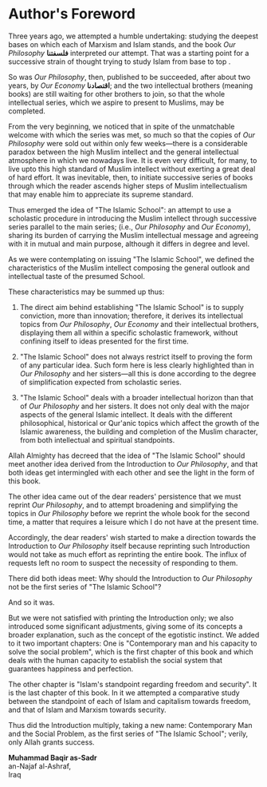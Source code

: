 Author's Foreword
=================

Three years ago, we attempted a humble under­taking: studying the
deepest bases on which each of Marxism and Islam stands, and the book
*Our Philosophy* **فلسفتنا** interpreted our attempt. That was a
starting ­point for a successive strain of thought trying to study Islam
from base to top .

So was *Our Philosophy*, then, published to be succeeded, after about
two years, by *Our Economy* **اقتصادنا**; and the two intellectual
brothers (meaning books) are still waiting for other brothers to join,
so that the whole intellectual series, which we aspire to present to
Muslims, may be completed.

From the very beginning, we noticed that ­in spite of the unmatchable
welcome with which the series was met, so much so that the copies of
*Our Philosophy* were sold out within only few weeks—there is a
considerable paradox between the high Muslim intellect and the general
intellectual atmosphere in which we nowadays live. It is even very
difficult, for many, to live upto this high standard of Muslim intellect
without exerting a great deal of hard effort. It was inevitable, then,
to initiate successive series of books through which the reader ascends
higher steps of Muslim intellectualism that may en­able him to
appreciate its supreme standard.

Thus emerged the idea of "The Islamic School": an attempt to use a
scholastic procedure in intro­ducing the Muslim intellect through
successive series parallel to the main series; (i.e., *Our Philosophy*
and *Our Economy*), sharing its burden of carrying the Muslim
intellectual message and agreeing with it in mutual and main purpose,
although it differs in degree and level.

As we were contemplating on issuing "The Islamic School", we defined the
characteristics of the Muslim intellect composing the general outlook
and intellectual taste of the presumed School.

These characteristics may be summed up thus:

1. The direct aim behind establishing "The Islamic School" is to supply
conviction, more than innovation; therefore, it derives its intellectual
topics from *Our Philosophy*, *Our Econ­omy* and their intellectual
brothers, displaying them all within a specific scholastic framework,
without confining itself to ideas presented for the first time.

2. "The Islamic School" does not always restrict itself to proving the
form of any particular idea. Such form here is less clearly highlighted
than in *Our Philosophy* and her sisters—all this is done according to
the degree of simplification ex­pected from scholastic series.

3. "The Islamic School" deals with a broader in­tellectual horizon than
that of *Our Philosophy* and her sisters. It does not only deal with the
major aspects of the general Islamic intellect. It deals with the
different philosophical, histori­cal or Qur'anic topics which affect the
growth of the Islamic awareness, the building and com­pletion of the
Muslim character, from both intellectual and spiritual standpoints.

Allah Almighty has decreed that the idea of "The Islamic School" should
meet another idea derived from the Introduction to *Our Philosophy*, and
that both ideas get intermingled with each other and see the light in
the form of this book.

The other idea came out of the dear readers' persistence that we must
reprint *Our Philosophy*, and to attempt broadening and simplifying the
topics in *Our Philosophy* before we reprint the whole book for the
second time, a matter that requires a leisure which I do not have at the
present time.

Accordingly, the dear readers' wish started to make a direction towards
the Introduction to *Our Philosophy* itself because reprinting such
Introduction would not take as much effort as reprinting the entire
book. The influx of requests left no room to suspect the necessity of
responding to them.

There did both ideas meet: Why should the Introduction to *Our
Philosophy* not be the first series of "The Islamic School"?

And so it was.

But we were not satisfied with printing the Introduction only; we also
introduced some sig­nificant adjustments, giving some of its concepts a
broader explanation, such as the concept of the egotistic instinct. We
added to it two important chapters: One is "Contemporary man and his
capac­ity to solve the social problem", which is the first chapter of
this book and which deals with the human capac­ity to establish the
social system that guarantees happiness and perfection.

The other chapter is "Islam's standpoint regarding freedom and
security". It is the last chapter of this book. In it we attempted a
comparative study between the standpoint of each of Islam and capitalism
towards freedom, and that of Islam and Marxism towards security.

Thus did the Introduction multiply, taking a new name: Contemporary Man
and the Social Prob­lem, as the first series of "The Islamic School";
verily, only Allah grants success.

**Muhammad Baqir as-Sadr**  
 an-Najaf al-Ashraf,  
 Iraq


